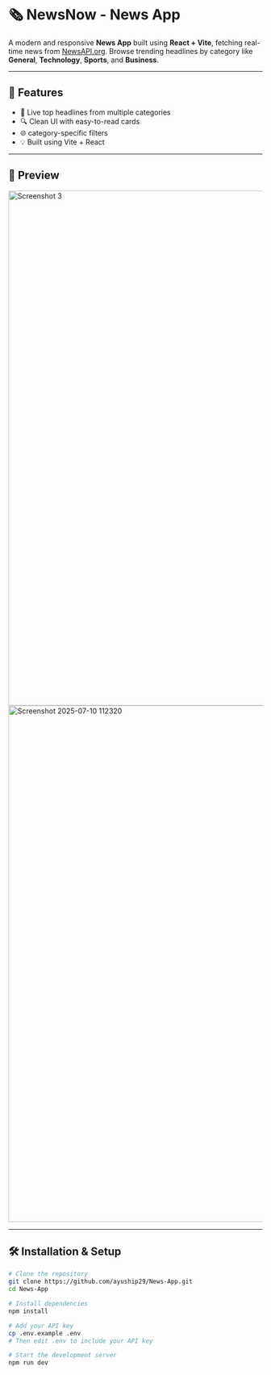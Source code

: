 # 🗞️ NewsNow - News App

A modern and responsive **News App** built using **React + Vite**, fetching real-time news from [NewsAPI.org](https://newsapi.org/). Browse trending headlines by category like **General**, **Technology**, **Sports**, and **Business**.

---

## 🚀 Features

- 📰 Live top headlines from multiple categories
- 🔍 Clean UI with easy-to-read cards
- 🌐 category-specific filters
- 💡 Built using Vite + React

---

## 📸 Preview

<img width="1897" height="1021" alt="Screenshot 3" src="https://github.com/user-attachments/assets/7be0bc2f-1cd1-4a44-a3e2-fcdff9381b44" />

<img width="1903" height="1024" alt="Screenshot 2025-07-10 112320" src="https://github.com/user-attachments/assets/81cbac0d-008c-4693-8b81-7f11a11dd2b5" />

---

## 🛠️ Installation & Setup

```bash
# Clone the repository
git clone https://github.com/ayuship29/News-App.git
cd News-App

# Install dependencies
npm install

# Add your API key
cp .env.example .env
# Then edit .env to include your API key

# Start the development server
npm run dev
